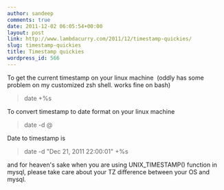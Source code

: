 ```yaml
---
author: sandeep
comments: true
date: 2011-12-02 06:05:54+00:00
layout: post
link: http://www.lambdacurry.com/2011/12/timestamp-quickies/
slug: timestamp-quickies
title: Timestamp quickies
wordpress_id: 566
---
```


To get the current timestamp on your linux machine  (oddly has some problem on my customized zsh shell. works fine on bash)


<blockquote>date +%s</blockquote>


To convert timestamp to date format on your linux machine


<blockquote>date -d @<timestamp></blockquote>


Date to timestamp is


<blockquote>date -d "Dec 21, 2011 22:00:01" +%s</blockquote>


and for heaven's sake when you are using UNIX_TIMESTAMP() function in mysql, please take care about your TZ difference between your OS and mysql.
